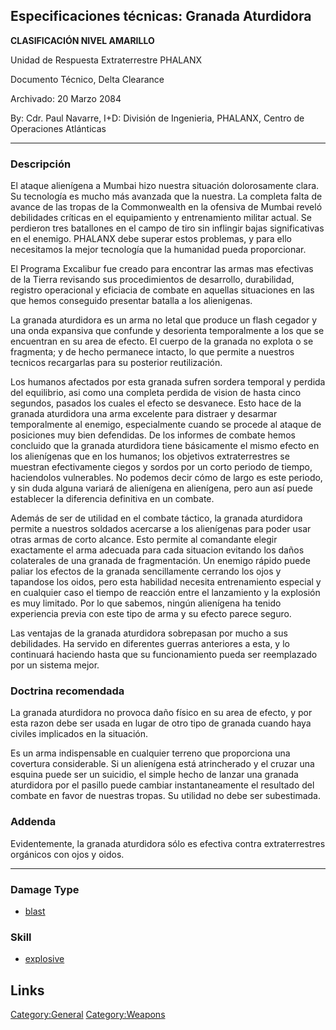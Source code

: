 ## Especificaciones técnicas: Granada Aturdidora

**CLASIFICACIÓN NIVEL AMARILLO**

Unidad de Respuesta Extraterrestre PHALANX

Documento Técnico, Delta Clearance

Archivado: 20 Marzo 2084

By: Cdr. Paul Navarre, I+D: División de Ingenieria, PHALANX, Centro de
Operaciones Atlánticas

------------------------------------------------------------------------

### Descripción

El ataque alienígena a Mumbai hizo nuestra situación dolorosamente
clara. Su tecnología es mucho más avanzada que la nuestra. La completa
falta de avance de las tropas de la Commonwealth en la ofensiva de
Mumbai reveló debilidades críticas en el equipamiento y entrenamiento
militar actual. Se perdieron tres batallones en el campo de tiro sin
inflingir bajas significativas en el enemigo. PHALANX debe superar estos
problemas, y para ello necesitamos la mejor tecnología que la humanidad
pueda proporcionar.

El Programa Excalibur fue creado para encontrar las armas mas efectivas
de la Tierra revisando sus procedimientos de desarrollo, durabilidad,
registro operacional y eficiacia de combate en aquellas situaciones en
las que hemos conseguido presentar batalla a los alienigenas.

La granada aturdidora es un arma no letal que produce un flash cegador y
una onda expansiva que confunde y desorienta temporalmente a los que se
encuentran en su area de efecto. El cuerpo de la granada no explota o se
fragmenta; y de hecho permanece intacto, lo que permite a nuestros
tecnicos recargarlas para su posterior reutilización.

Los humanos afectados por esta granada sufren sordera temporal y perdida
del equilibrio, asi como una completa perdida de vision de hasta cinco
segundos, pasados los cuales el efecto se desvanece. Esto hace de la
granada aturdidora una arma excelente para distraer y desarmar
temporalmente al enemigo, especialmente cuando se procede al ataque de
posiciones muy bien defendidas. De los informes de combate hemos
concluido que la granada aturdidora tiene básicamente el mismo efecto en
los alienígenas que en los humanos; los objetivos extraterrestres se
muestran efectivamente ciegos y sordos por un corto periodo de tiempo,
haciendolos vulnerables. No podemos decir cómo de largo es este periodo,
y sin duda alguna variará de alienígena en alienígena, pero aun así
puede establecer la diferencia definitiva en un combate.

Además de ser de utilidad en el combate táctico, la granada aturdidora
permite a nuestros soldados acercarse a los alienígenas para poder usar
otras armas de corto alcance. Esto permite al comandante elegir
exactamente el arma adecuada para cada situacion evitando los daños
colaterales de una granada de fragmentación. Un enemigo rápido puede
paliar los efectos de la granada sencillamente cerrando los ojos y
tapandose los oidos, pero esta habilidad necesita entrenamiento especial
y en cualquier caso el tiempo de reacción entre el lanzamiento y la
explosión es muy limitado. Por lo que sabemos, ningún alienígena ha
tenido experiencia previa con este tipo de arma y su efecto parece
seguro.

Las ventajas de la granada aturdidora sobrepasan por mucho a sus
debilidades. Ha servido en diferentes guerras anteriores a esta, y lo
continuará haciendo hasta que su funcionamiento pueda ser reemplazado
por un sistema mejor.

### Doctrina recomendada

La granada aturdidora no provoca daño físico en su area de efecto, y por
esta razon debe ser usada en lugar de otro tipo de granada cuando haya
civiles implicados en la situación.

Es un arma indispensable en cualquier terreno que proporciona una
covertura considerable. Si un alienígena está atrincherado y el cruzar
una esquina puede ser un suicidio, el simple hecho de lanzar una granada
aturdidora por el pasillo puede cambiar instantaneamente el resultado
del combate en favor de nuestras tropas. Su utilidad no debe ser
subestimada.

### Addenda

Evidentemente, la granada aturdidora sólo es efectiva contra
extraterrestres orgánicos con ojos y oidos.

------------------------------------------------------------------------

### Damage Type

- [blast](Damage/blast "wikilink")

### Skill

- [explosive](Skills/explosive "wikilink")

## Links

[Category:General](Category:General "wikilink")
[Category:Weapons](Category:Weapons "wikilink")